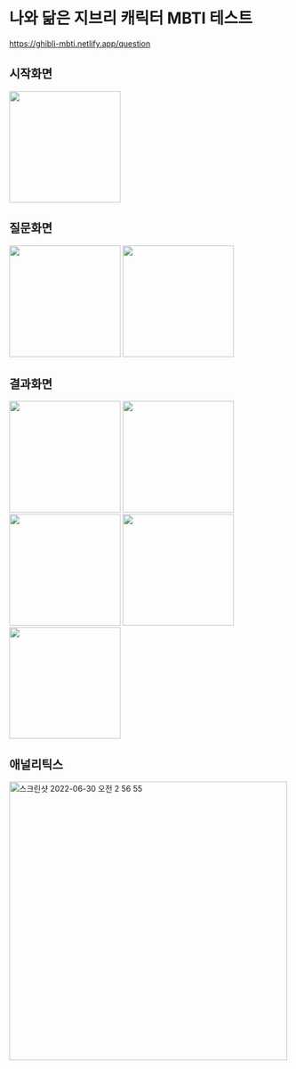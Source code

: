 # 나와 닮은 지브리 캐릭터 MBTI 테스트

https://ghibli-mbti.netlify.app/question

## 시작화면
<img width="200" src="https://user-images.githubusercontent.com/46593078/176502351-fd17d523-3a2f-47b6-9741-83363bed314d.jpg">

## 질문화면
<img width="200" src="https://user-images.githubusercontent.com/46593078/176502438-2c23afd2-88ef-4d46-b430-6765b4251dc1.jpg">
<img width="200" src="https://user-images.githubusercontent.com/46593078/176502453-91f7e093-6d47-4da3-9a93-5bb8f88564c0.jpg">

## 결과화면 

<img width="200" src="https://user-images.githubusercontent.com/46593078/176502626-4ae8d864-bb51-44d2-af9c-b6e6e21ebc4f.jpg">
<img width="200" src="https://user-images.githubusercontent.com/46593078/176502638-5ed8eceb-0118-4b6f-a503-350d35e1f73b.jpg">
<img width="200" src="https://user-images.githubusercontent.com/46593078/176502652-7ac9d983-e680-45bd-b0ba-32bd383437fa.jpg">
<img width="200" src="https://user-images.githubusercontent.com/46593078/176502657-9503ae67-aa8e-4f7f-a48f-0d7767617721.jpg">
<img width="200" src="https://user-images.githubusercontent.com/46593078/176502664-c69abfc6-d1ea-4eda-b51c-3f1601e81be1.jpg">

## 애널리틱스

<img width="500" alt="스크린샷 2022-06-30 오전 2 56 55" src="https://user-images.githubusercontent.com/46593078/176504098-3b2d5978-6fa1-4013-ab48-a095920156bb.png">
